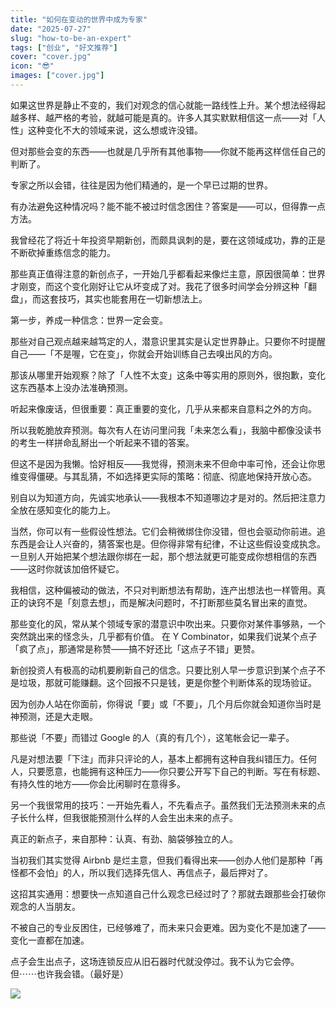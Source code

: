 ```yaml
---
title: "如何在变动的世界中成为专家"
date: "2025-07-27"
slug: "how-to-be-an-expert"
tags: ["创业", "好文推荐"]
cover: "cover.jpg"
icon: "😎"
images: ["cover.jpg"]
---
```

如果这世界是静止不变的，我们对观念的信心就能一路线性上升。某个想法经得起越多样、越严格的考验，就越可能是真的。许多人其实默默相信这一点——对「人性」这种变化不大的领域来说，这么想或许没错。



但对那些会变的东西——也就是几乎所有其他事物——你就不能再这样信任自己的判断了。



专家之所以会错，往往是因为他们精通的，是一个早已过期的世界。



有办法避免这种情况吗？能不能不被过时信念困住？答案是——可以，但得靠一点方法。



我曾经花了将近十年投资早期新创，而颇具讽刺的是，要在这领域成功，靠的正是不断砍掉重练信念的能力。



那些真正值得注意的新创点子，一开始几乎都看起来像烂主意，原因很简单：世界才刚变，而这个变化刚好让它从坏变成了对。我花了很多时间学会分辨这种「翻盘」，而这套技巧，其实也能套用在一切新想法上。



第一步，养成一种信念：世界一定会变。



那些对自己观点越来越笃定的人，潜意识里其实是认定世界静止。只要你不时提醒自己——「不是喔，它在变」，你就会开始训练自己去嗅出风的方向。



那该从哪里开始观察？除了「人性不太变」这条中等实用的原则外，很抱歉，变化这东西基本上没办法准确预测。



听起来像废话，但很重要：真正重要的变化，几乎从来都来自意料之外的方向。



所以我乾脆放弃预测。每次有人在访问里问我「未来怎么看」，我脑中都像没读书的考生一样拼命乱掰出一个听起来不错的答案。



但这不是因为我懒。恰好相反——我觉得，预测未来不但命中率可怜，还会让你思维变得僵硬。与其乱猜，不如选择更实际的策略：彻底、彻底地保持开放心态。



别自以为知道方向，先诚实地承认——我根本不知道哪边才是对的。然后把注意力全放在感知变化的能力上。



当然，你可以有一些假设性想法。它们会稍微绑住你没错，但也会驱动你前进。追东西是会让人兴奋的，猜答案也是。但你得非常有纪律，不让这些假设变成执念。
一旦别人开始把某个想法跟你绑在一起，那个想法就更可能变成你想相信的东西——这时你就该加倍怀疑它。



我相信，这种偏被动的做法，不只对判断想法有帮助，连产出想法也一样管用。真正的诀窍不是「刻意去想」，而是解决问题时，不打断那些莫名冒出来的直觉。



那些变化的风，常从某个领域专家的潜意识中吹出来。只要你对某件事够熟，一个突然跳出来的怪念头，几乎都有价值。
在 Y Combinator，如果我们说某个点子「疯了点」，那通常是称赞——搞不好还比「这点子不错」更赞。



新创投资人有极高的动机要刷新自己的信念。只要比别人早一步意识到某个点子不是垃圾，那就可能赚翻。这个回报不只是钱，更是你整个判断体系的现场验证。



因为创办人站在你面前，你得说「要」或「不要」，几个月后你就会知道你当时是神预测，还是大走眼。



那些说「不要」而错过 Google 的人（真的有几个），这笔帐会记一辈子。



凡是对想法要「下注」而非只评论的人，基本上都拥有这种自我纠错压力。任何人，只要愿意，也能拥有这种压力——你只要公开写下自己的判断。写在有标题、有持久性的地方——你会比闲聊时在意得多。



另一个我很常用的技巧：一开始先看人，不先看点子。虽然我们无法预测未来的点子长什么样，但我很能预测什么样的人会生出未来的点子。



真正的新点子，来自那种：认真、有劲、脑袋够独立的人。



当初我们其实觉得 Airbnb 是烂主意，但我们看得出来——创办人他们是那种「再怪都不会怕」的人，所以我们选择先信人、再信点子，最后押对了。



这招其实通用：想要快一点知道自己什么观念已经过时了？那就去跟那些会打破你观念的人当朋友。



不被自己的专业反困住，已经够难了，而未来只会更难。因为变化不是加速了——变化一直都在加速。



点子会生出点子，这场连锁反应从旧石器时代就没停过。我不认为它会停。
但⋯⋯也许我会错。（最好是）




![](https://prod-files-secure.s3.us-west-2.amazonaws.com/112d0858-5090-4d34-a606-b75eb8d65fd2/46476355-9cf3-4e99-9b7a-3531bc426380/1000202064.png?X-Amz-Algorithm=AWS4-HMAC-SHA256&X-Amz-Content-Sha256=UNSIGNED-PAYLOAD&X-Amz-Credential=ASIAZI2LB466WGDVIUMA%2F20251010%2Fus-west-2%2Fs3%2Faws4_request&X-Amz-Date=20251010T141349Z&X-Amz-Expires=3600&X-Amz-Security-Token=IQoJb3JpZ2luX2VjEFYaCXVzLXdlc3QtMiJHMEUCIQCSK7yPlaMfJiyJYDfJ70IKHihF87lc1LlsPx11z5fgnQIgUjvpmt0IK1j31x83JRyEjV35YB2C0dhJtPkIEFiKV9QqiAQI7%2F%2F%2F%2F%2F%2F%2F%2F%2F%2F%2FARAAGgw2Mzc0MjMxODM4MDUiDD0FyQUO5GDIONUcmircA43F8wMMF644O10YlVIVyuvQPrqj2R5QQEtJmDQXTfR2xCk1naxJOeAgS9FjpDUKD9d1ZJbSKmOEBbGrPmpZLKGknB40doAtG4%2BnBvygMFCTYBf2HyZeU8MU8gacgTo2Ba8SBfuiI3xV5v49Wogmywo%2F80%2F4WxDaFvpxTEgizzmv8mrU%2F1K2yAiHxm4e1kKg18s9HsNVZ%2F5ZriFG4L7zvmCqWyC9cXgW8e0cMZufPQZGXBw0STxXWdIwJvsXI%2BISnudiocHZkg%2FZNXCa5LhXx2hQ%2FX58xLggydJHkdfQcmD0XPT8XeonXDfLWoHO7VgSoD82ZmHhDrpHEKHfzQfJR0r9MbAQQyWD8p37KJuiiz9UwtI99fjMcuUyZO6Eh2V8%2Ft47vXjZhRStNAHjCQLHGmomRcHQMyn2vzgAjKFKoqsfPpsZj9uKiFwVRpVDubaYFr7USN8koYNAG3JlrncDQNSwd3sJLf%2FYBiYRTIiSdmCevMuBvB%2Bv%2BPYgRJHEqzWTTpZqRyyUGD321%2F%2BS%2FYjpBKSm5cf7L3h582Jib5JkHt73fPl44HBRyElHDAvalrtDTkDHCYd%2FILUDHopQNofy6A7Oru2O0RXDalfUPFbSHhhLCUqZlC60Owwyma20MOampMcGOqUBSiORkg3kGaxr98LrB9L35KpZc3y3gKS3lUmetmlGzRX4aO3YmqUdL79yWwP3%2Fbde2CLl67MVPiAxDGYGAIg6YZQW7r0H93mq4Raw34YFUBfflbIFzWw8QAfsb4Xdw5jLNwQ8SHtSdl%2B6vkGWS3SYYhSlzHZAIGWqNZvsW2NrUmpEr97CrNx15QLf9aSOVg%2FBXtNI2DqV5DCF%2FTMCK938mP1PRVUx&X-Amz-Signature=ca080489ca9c899da2c87fc35491c32ef52e0a3d9cb2bcaf198e970cbf84626b&X-Amz-SignedHeaders=host&x-amz-checksum-mode=ENABLED&x-id=GetObject)

